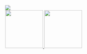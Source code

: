 <img src="https://pbs.twimg.com/media/Fgh3GzGWAAEBhlt?format=jpg&name=900x900"/>
<div>
  <a href="https://github.com/lucaslinsl"><img height="120em" src="https://github-readme-stats.vercel.app/api/top-langs/?username=lucaslinsl&layout=compact&langs_count=7&theme=transparent" "style='float:center'"/>
  <img height="120em" src="https://github-readme-stats.vercel.app/api?username=lucaslinsl&show_icons=true&&theme=transparent&include_all_commits=true&count_private=true" "style='float:center'"/>
</div>

